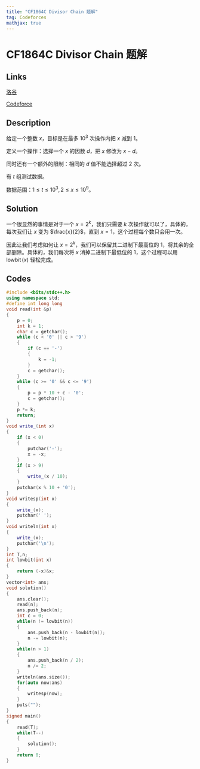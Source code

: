 ```yaml
---
title: "CF1864C Divisor Chain 题解"
tag: Codeforces
mathjax: true
---
```


# CF1864C Divisor Chain 题解

<!-- more -->


## Links

[洛谷](https://www.luogu.com.cn/problem/CF1864C)

[Codeforce](https://codeforces.com/problemset/problem/1864/C)

## Description

给定一个整数 $x$，目标是在最多 $10^{3}$ 次操作内把 $x$ 减到 $1$。

定义一个操作：选择一个 $x$ 的因数 $d$，把 $x$ 修改为 $x-d$。

同时还有一个额外的限制：相同的 $d$ 值不能选择超过 $2$ 次。

有 $t$ 组测试数据。

数据范围：$1\le t\le 10^3,2\le x\le 10^9$。

## Solution

一个很显然的事情是对于一个 $x = 2^{k}$，我们只需要 $k$ 次操作就可以了，具体的，每次我们让 $x$ 变为 $\frac{x}{2}$，直到 $x = 1$，这个过程每个数只会用一次。

因此让我们考虑如何让 $x = 2^{k}$，我们可以保留其二进制下最高位的 $1$，将其余的全部删除。具体的，我们每次将 $x$ 消掉二进制下最低位的 $1$，这个过程可以用 $\operatorname{lowbit}(x)$  轻松完成。

## Codes

```cpp
#include <bits/stdc++.h>
using namespace std;
#define int long long
void read(int &p)
{
    p = 0;
    int k = 1;
    char c = getchar();
    while (c < '0' || c > '9')
    {
        if (c == '-')
        {
            k = -1;
        }
        c = getchar();
    }
    while (c >= '0' && c <= '9')
    {
        p = p * 10 + c - '0';
        c = getchar();
    }
    p *= k;
    return;
}
void write_(int x)
{
    if (x < 0)
    {
        putchar('-');
        x = -x;
    }
    if (x > 9)
    {
        write_(x / 10);
    }
    putchar(x % 10 + '0');
}
void writesp(int x)
{
    write_(x);
    putchar(' ');
}
void writeln(int x)
{
    write_(x);
    putchar('\n');
}
int T,n;
int lowbit(int x)
{
    return (-x)&x;
}
vector<int> ans;
void solution()
{
    ans.clear();
    read(n);
    ans.push_back(n);
    int c = 0;
    while(n != lowbit(n))
    {
        ans.push_back(n - lowbit(n));
        n -= lowbit(n);
    }
    while(n > 1)
    {
        ans.push_back(n / 2);
        n /= 2;
    }
    writeln(ans.size());
    for(auto now:ans)
    {
        writesp(now);
    }
    puts("");
}
signed main()
{
    read(T);
    while(T--)
    {
        solution();
    }
    return 0;
}
```